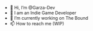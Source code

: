 - 👋 Hi, I’m @Garza-Dev
- 👀 I am an Indie Game Developer
- 🌱 I’m currently working on The Bound
- 📫 How to reach me (WIP)

<!---
Garza-Dev/Garza-Dev is a ✨ special ✨ repository because its `README.md` (this file) appears on your GitHub profile.
You can click the Preview link to take a look at your changes.
--->
